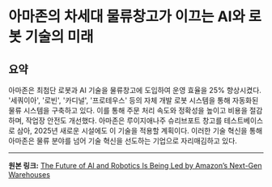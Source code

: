 # 아마존의 차세대 물류창고가 이끄는 AI와 로봇 기술의 미래

## 요약
아마존은 최첨단 로봇과 AI 기술을 물류창고에 도입하여 운영 효율을 25% 향상시켰다.  '세쿼이아', '로빈', '카디널', '프로테우스' 등의 자체 개발 로봇 시스템을 통해 자동화된 물류 시스템을 구축하고 있다.  이를 통해 주문 처리 속도와 정확성을 높이고 비용을 절감하며, 작업장 안전도 개선했다.  아마존은 루이지애나주 슈리브포트 창고를 테스트베이스로 삼아, 2025년 새로운 시설에도 이 기술을 적용할 계획이다.  이러한 기술 혁신을 통해 아마존은 물류 분야를 넘어 기술 혁신을 선도하는 기업으로 자리매김하고 있다.

---

**원본 링크:** [The Future of AI and Robotics Is Being Led by Amazon’s Next-Gen Warehouses](https://spectrum.ieee.org/amazon-ai-robotics)
